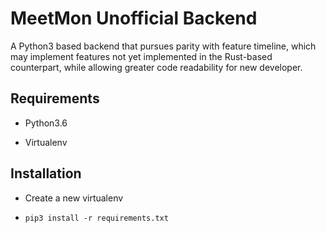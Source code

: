 # MeetMon Unofficial Backend

A Python3 based backend that pursues parity with feature timeline, which may implement features not yet implemented in the Rust-based counterpart, while allowing greater code readability for new developer.

## Requirements

* Python3.6

* Virtualenv

## Installation

* Create a new virtualenv

* `pip3 install -r requirements.txt`
